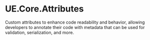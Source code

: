 # UE.Core.Attributes

Custom attributes to enhance code readability and behavior, allowing developers to annotate their code with metadata that can be used for validation, serialization, and more.

